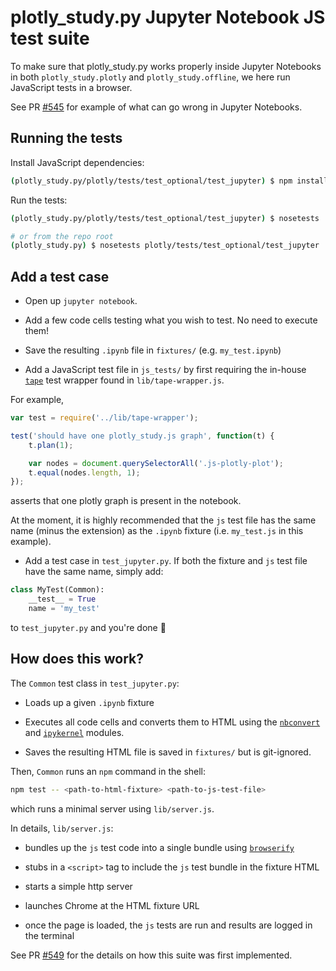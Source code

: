 # plotly_study.py Jupyter Notebook JS test suite

To make sure that plotly_study.py works properly inside Jupyter Notebooks in both
`plotly_study.plotly` and `plotly_study.offline`, we here run JavaScript tests in a browser.

See PR [#545](https://github.com/plotly/plotly_study.py/pull/545) for example of what
can go wrong in Jupyter Notebooks.


## Running the tests

Install JavaScript dependencies:

```bash
(plotly_study.py/plotly/tests/test_optional/test_jupyter) $ npm install
```

Run the tests:

```bash
(plotly_study.py/plotly/tests/test_optional/test_jupyter) $ nosetests

# or from the repo root
(plotly_study.py) $ nosetests plotly/tests/test_optional/test_jupyter
```

## Add a test case

- Open up `jupyter notebook`.

- Add a few code cells testing what you wish to test. No need to execute them!

- Save the resulting `.ipynb` file in `fixtures/` (e.g. `my_test.ipynb`)

- Add a JavaScript test file in `js_tests/` by first requiring the in-house
  [`tape`](https://github.com/substack/tape) test wrapper found in `lib/tape-wrapper.js`.

For example,

```js
var test = require('../lib/tape-wrapper');

test('should have one plotly_study.js graph', function(t) {
    t.plan(1);

    var nodes = document.querySelectorAll('.js-plotly-plot');
    t.equal(nodes.length, 1);
});
```

asserts that one plotly graph is present in the notebook.

At the moment, it is highly recommended that the `js` test file has the same name
(minus the extension) as the `.ipynb` fixture (i.e. `my_test.js` in this
example).

- Add a test case in `test_jupyter.py`. If both the fixture and `js` test file
have the same name, simply add:

```py
class MyTest(Common):
    __test__ = True
    name = 'my_test'
```

to `test_jupyter.py` and you're done :beers:


## How does this work?

The `Common` test class in `test_jupyter.py`:

- Loads up a given `.ipynb` fixture

- Executes all code cells and converts them to HTML using the
[`nbconvert`](https://nbconvert.readthedocs.io/en/latest/) and
[`ipykernel`](http://ipython.readthedocs.io/en/stable/install/kernel_install.html)
modules.

- Saves the resulting HTML file is saved in `fixtures/` but is git-ignored.

Then, `Common` runs an `npm` command in the shell:

```bash
npm test -- <path-to-html-fixture> <path-to-js-test-file>
```

which runs a minimal server using `lib/server.js`.

In details, `lib/server.js`:

-  bundles up the `js` test code into a single bundle using
[`browserify`](https://github.com/substack/node-browserify)

- stubs in a `<script>` tag to include the `js` test bundle in the fixture HTML

- starts a simple http server

- launches Chrome at the HTML fixture URL

- once the page is loaded, the `js` tests are run and results are logged in the
terminal


See PR [#549](https://github.com/plotly/plotly_study.py/pull/549) for the details on
how this suite was first implemented.

